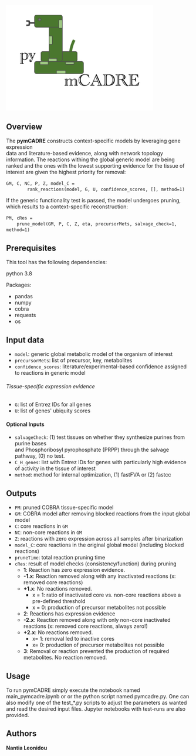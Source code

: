 <img src="pymCADRE_logo.png" alt="drawing" width="400"/>

## Overview

The **pymCADRE**  constructs context-specific models by leveraging gene  expression  
data and literature-based evidence, along with network topology information. The reactions withing the global generic 
model are being ranked and the ones with the lowest supporting evidence for the tissue
of interest are given the highest priority for removal:
```
GM, C, NC, P, Z, model_C = 
        rank_reactions(model, G, U, confidence_scores, [], method=1)
```
If the generic functionality test is passed, the model undergoes pruning, which results
to a context-specific reconstruction:
```
PM, cRes = 
    prune_model(GM, P, C, Z, eta, precursorMets, salvage_check=1, method=1)
```

## Prerequisites

This tool has the following dependencies:

python 3.8

Packages:
* pandas
* numpy
* cobra
* requests
* os

## Input data
+ `model`: generic global metabolic model of the organism of interest
+ `precursorMets`: list of precursor, key, metabolites
+ `confidence_scores`: literature/experimental-based confidence assigned to reactions in generic model
###### Tissue-specific expression evidence
+ `G`: list of Entrez IDs for all genes 
+ `U`: list of genes' ubiquity scores

#### Optional Inputs
+ `salvageCheck`: (1) test tissues on  whether  they  synthesize  purines from  purine  bases  
and  Phosphoribosyl  pyrophosphate  (PRPP)  through  the salvage pathway, (0) no test.
+ `C_H_genes`: list with Entrez IDs for genes with particularly high evidence of activity in the tissue of interest
+ `method`: method for internal optimization, (1) fastFVA or (2) fastcc

## Outputs
+ `PM`: pruned COBRA tissue-specific model
+ `GM`: COBRA model after removing blocked reactions from the input global model
+ `C`: core reactions in `GM`
+ `NC`: non-core reactions in `GM` 
+ `Z`: reactions with zero expression across all samples after binarization
+ `model_C`: core reactions in the original global model (including blocked reactions)
+ `pruneTime`: total reaction pruning time 
+ `cRes`: result of model checks (consistency/function) during pruning
    + **1**: Reaction has zero expression evidence.
    + **-1.x**: Reaction removed along with any inactivated reactions
      (x: removed core reactions)
    + **+1.x**: No reactions removed.
      + x = 1: ratio of inactivated core vs. non-core reactions above a pre-defined threshold
      + x = 0: production of precursor metabolites not possible 
    + **2**: Reactions has expression evidence
    + **-2.x**: Reaction removed along with only non-core inactivated reactions
      (x: removed core reactions, always zero!)
    + **+2.x**: No reactions removed.
      + x= 1: removal led to inactive cores 
      + x= 0: production of precursor metabolites not possible
    + **3**: Removal or reaction prevented the production of required metabolites. No reaction removed.
  

## Usage
To run pymCADRE simply execute the notebook named main_pymcadre.ipynb or or the python script 
named pymcadre.py. One can also modify one of the test_*.py scripts to adjust
the parameters as wanted and read the desired input files. Jupyter notebooks with
test-runs are also provided.

## Authors
**Nantia Leonidou**


